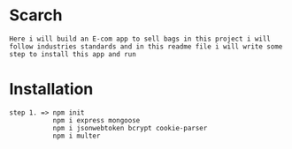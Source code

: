 # Scarch

    Here i will build an E-com app to sell bags in this project i will follow industries standards and in this readme file i will write some step to install this app and run

# Installation
    step 1. => npm init
               npm i express mongoose
               npm i jsonwebtoken bcrypt cookie-parser
               npm i multer
